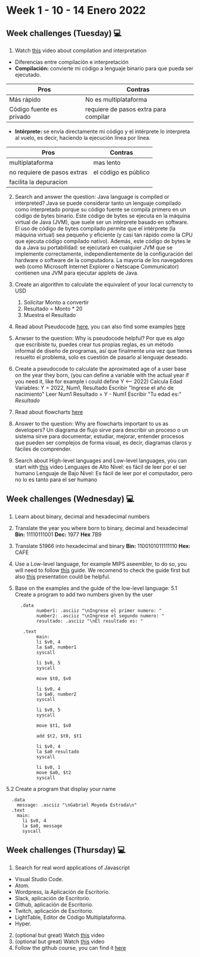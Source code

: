 # Week 1 - 10 - 14 Enero 2022

## Week challenges (Tuesday)  💻

1.  Watch  [this](https://www.youtube.com/watch?v=JNMy969SjyU)  video about compilation and interpretation 
* Diferencias entre compilación e interpretación
* **Compilación:** convierte mi código a lenguaje binario para que pueda ser ejecutado.

|Pros|Contras  |
|--|--|
|Más rápido|No es multiplataforma  |
|Código fuente es privado|requiere de pasos extra para compilar  |
* **Intérprete:** se envía directamente mi código y el intérprete lo interpreta al vuelo, es decir, haciendo la ejecución línea por línea.

|Pros|Contras  |
|--|--|
|multiplataforma|mas lento|
|no requiere de pasos extras|el código es público  |
|facilita la depuracion||
2.  Search and answer the question: Java language is compiled or interpreted?
Java se puede considerar tanto un lenguaje compilado como interpretado porque su código fuente se compila primero en un código de bytes binario. Este código de bytes se ejecuta en la máquina virtual de Java (JVM), que suele ser un intérprete basado en software. El uso de código de bytes compilado permite que el intérprete (la máquina virtual) sea pequeño y eficiente (y casi tan rápido como la CPU que ejecuta código compilado nativo). Además, este código de bytes le da a Java su portabilidad: se ejecutará en cualquier JVM que se implemente correctamente, independientemente de la configuración del hardware o software de la computadora. La mayoría de los navegadores web (como Microsoft Internet Explorer o Netscape Communicator) contienen una JVM para ejecutar applets de Java.
3.  Create an algorithm to calculate the equivalent of your local currencty to USD
	1. Solicitar Monto a convertir
	2. Resultado = Monto * 20
	3. Muestra el Resultado
4.  Read about Pseudocode  [here](https://www.freecodecamp.org/news/what-is-pseudocode-in-programming/), you can also find some examples  [here](https://github.com/corecodeio/bootcamp-from-scratch/blob/main/resources/PSEUDOCODE.md)
5.  Anwser to the question: Why is pseudocode helpful?
Por que es algo que escribiste tu, puedes crear tus propias reglas, es un método informal de diseño de programas, así que finalmente una vez que tienes resuelto el problema, solo es cuestión de pasarlo al lenguaje deseado.
6.  Create a pseudocode to calculate the aproximated age of a user base on the year they born, (you can define a variable with the actual year if you need it, like for example i could define Y <-- 2022)
	Calcula Edad
	Variables: Y = 2022, Num1, Resultado
	Escribir "Ingrese el año de nacimiento"
	Leer Num1
	Resultado = Y - Num1
	Escribir "Tu edad es:" *Resultado*
	
	
7.  Read about flowcharts  [here](https://www.lucidchart.com/pages/es/que-es-un-diagrama-de-flujo)
8.  Answer to the question: Why are flowcharts important to us as developers?
Un diagrama de flujo sirve para describir un proceso o un sistema sirve para documentar, estudiar, mejorar, entender procesos que pueden ser complejos de forma visual, es decir, diagramas claros y fáciles de comprender.
9.  Search about High-level languages and Low-level languages, you can start with  [this](https://www.youtube.com/watch?v=1vRPOp5p-qs)  video
Lenguajes de Alto Nivel: es fácil de leer por el ser humano 
Lenguaje de Bajo Nivel: Es fácil de leer por el computador, pero no lo es tanto para el ser humano
##
## Week challenges (Wednesday)  💻
1.  Learn about binary, decimal and hexadecimal numbers
2.  Translate the year you where born to binary, decimal and hexadecimal
**Bin:** 11110111001
**Dec:** 1977
**Hex** 7B9
3.  Translate 51966 into hexadecimal and binary
**Bin:** 1100101011111110
**Hex:** CAFE
4.  Use a Low-level language, for example MIPS aseembler, to do so, you will need to follow  [this](https://github.com/corecodeio/bootcamp-from-scratch/blob/main/src/technologies/2022/week1/resources/MIPS.md)  guide. We recomend to check the guide first but also  [this](https://courses.cs.vt.edu/cs2506/Fall2014/Notes/L04.MIPSAssemblyOverview.pdf)  presentation could be helpful.
5.  Base on the examples and the guide of the low-level language: 
5.1 Create a program to add two numbers given by the user 

	      .data
		        number1: .asciiz "\nIngrese el primer numero: "
		        number2: .asciiz "\nIngrese el segundo numero: "
		        resultado: .asciiz "\nEl resultado es: "
    
	       .text
		        main:
	            li $v0, 4
	            la $a0, number1
	            syscall

	            li $v0, 5
	            syscall

	            move $t0, $v0

	            li $v0, 4
	            la $a0, number2
	            syscall

	            li $v0, 5
	            syscall

	            move $t1, $v0

	            add $t2, $t0, $t1

	            li $v0, 4
	            la $a0 resultado
	            syscall

	            li $v0, 1
	            move $a0, $t2
	            syscall

5.2 Create a program that display your name

	  .data
	    message: .asciiz "\nGabriel Moyeda Estrada\n"
	  .text
	    main:
	      li $v0, 4
	      la $a0, message
	      syscall

## Week challenges (Thursday)  💻

1.  Search for real word applications of Javascript
-   Visual Studio Code.
-   Atom.
-   Wordpress, la Aplicación de Escritorio.
-   Slack, aplicación de Escritorio.
-   Github, aplicación de Escritorio.
-   Twitch, aplicación de Escritorio.
-   LightTable, Editor de Código Multiplataforma.
-   Hyper.
2.  (optional but great) Watch  [this](https://www.youtube.com/watch?v=LW6vQNE2jgc&t=1962s)  video
4.  (optional but great) Watch  [this](https://www.youtube.com/watch?v=KXkQJBASUOg)  video
5.  Follow the github course, you can find it  [here](https://github.com/corecodeio/bootcamp-from-scratch/blob/main/src/recommended)
